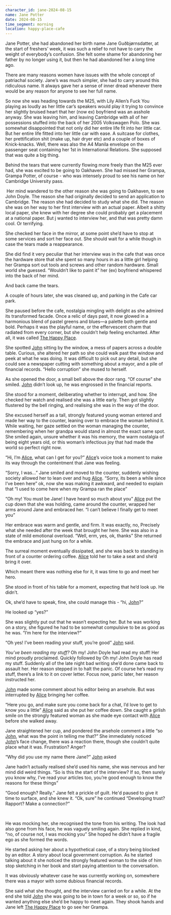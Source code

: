 ```yaml
---
character_id: jane-2024-08-15
name: Jane Potter
date: 2024-08-15
time_segment: morning
location: happy-place-cafe
---
```


Jane Potter, she had abandoned her birth name Jane Guðbjørnsdatter, at the start of freshers’ week, it was such a relief to not have to carry the weight of everybody’s confusion. She felt some shame for abandoning her father by no longer using it, but then he had abandoned her a long time ago. 

There are many reasons women have issues with the whole concept of patriachal society. Jane’s was much simpler, she had to carry around this ridiculous name. It always gave her a sense of inner dread whenever there would be any reason for anyone to see her full name. 

So now she was heading towards the M25, with Lily Allen’s Fuck You playing as loudly as her little car’s speakers would play it trying to convince her slightly bruised heart that her (now ex) boyfriend was an asshole anyway. She was leaving him, and leaving Cambridge with all of her possessions stuffed into the back of her 2005 Volkswagen Polo. She was somewhat disappointed that not only did her entire life fit into her little car. But her entire life fitted into her little car with ease. A suitcase for clothes, her prettification shit (make up, hair dryer etc) and a couple of boxes of Knick-knacks. Well, there was also the A4 Manila envelope on the passenger seat containing her 1st in International Relations. She supposed that was quite a big thing. 

Behind the tears that were currently flowing more freely than the M25 ever had, she was excited to be going to Oakhaven. She had missed her Grampa, Grampa Potter, of course - who was intensely proud to see his name on her Cambridge University pass. 

 Her mind wandered to the other reason she was going to Oakhaven, to see John Doyle. The reason she had originally decided to send an application to Cambridge. The reason she had decided to study what she did. The reason she was on her way to her first interview with an actual paper. Albeit a shitty local paper, she knew with her degree she could probably get a placement at a national paper. But j wanted to interview her, and that was pretty damn cool. Or terrifying. 

She checked her face in the mirror, at some point she’d have to stop at some services and sort her face out. She should wait for a while though in case the tears made a reappearance. 

She did find it very peculiar that her interview was in the cafe that was once the hardware store that she spent so many hours in as a little girl helping her Grampa sort out tools and screws and other random hardware. Small world she guessed. “Wouldn’t like to paint it” her (ex) boyfriend whispered into the back of her mind. 

And back came the tears. 

A couple of hours later, she was cleaned up, and parking in the Cafe car park.

She paused before the cafe, nostalgia mingling with delight as she admired its transformed facade. Once a relic of days past, it now glowed in a harmonious blend of pastel greens and blues—a palette both gentle and bold. Perhaps it was the playful name, or the effervescent charm that radiated from every corner, but she couldn’t help feeling enchanted. After all, it was called [The Happy Place](locations/happy-place-cafe).

She spotted [John](characters/john-2024-08-15) sitting by the window, a mess of papers across a double table. Curious, she altered her path so she could walk past the window and peek at what he was doing. It was difficult to pick out any detail, but she could see a newspaper cutting with something about a mayor, and a pile of financial records. “Hello corruption” she mused to herself. 

As she opened the door, a small bell above the door rang. “Of course” she smiled. [John](characters/john-2024-08-15) didn’t look up, he was engrossed in the financial reports.

She stood for a moment, deliberating whether to interrupt, and how. She checked her watch and realised she was a little early. Then got slightly flustered by the bell ringing, and realising she was in the way of the door. 

She excused herself as a tall, strongly featured young woman entered and made her way to the counter, leaning over to embrace the woman behind it. While waiting, her gaze settled on the woman managing the counter, remembering when her grandpa would stand in almost the exact same spot. She smiled again, unsure whether it was his memory, the warm nostalgia of being eight years old, or this woman’s infectious joy that had made the world so perfect right now. 

“Hi, I’m [Alice](characters/alice-2024-08-15), what can I get for you?” [Alice](characters/alice-2024-08-15)’s voice took a moment to make its way through the contentment that Jane was feeling. 

“Sorry, I was…” Jane smiled and moved to the counter, suddenly wishing society allowed her to lean over and hug [Alice](characters/alice-2024-08-15). “Sorry, its been a while since I’ve been here” ok, now she was making it awkward, and needed to explain that “I used to come here when my Grampa ran the place” 

“Oh my! You must be Jane! I have heard so much about you” [Alice](characters/alice-2024-08-15) put the cup down that she was holding, came around the counter, wrapped her arms around Jane and embraced her. “I can’t believe I finally get to meet you” 

Her embrace was warm and gentle, and firm. It was exactly, no, Precisely what she needed after the week that brought her here. She was also in a state of mild emotional overload. “Well, erm, yes, ok, thanks” She returned the embrace and just hung on for a while. 

The surreal moment eventually dissipated, and she was back to standing in front of a counter ordering coffee. [Alice](characters/alice-2024-08-15) told her to take a seat and she’d bring it over. 

Which meant there was nothing else for it, it was time to go and meet her hero. 

She stood in front of his table for a moment, expecting that he’d look up. He didn’t. 

Ok, she’d have to speak, fine, she could manage this - “hi, [John](characters/john-2024-08-15)?” 

He looked up “yes?” 

She was slightly put out that he wasn’t expecting her. But he was working on a story, she figured he had to be somewhat compulsive to be as good as he was. “I’m here for the interview?”

“Oh yes! I’ve been reading your stuff, you’re good” [John](characters/john-2024-08-15) said. 

*You’ve been reading my stuff?* Oh my! John Doyle had read my stuff! Her mind proudly proclaimed. Quickly followed by Oh my! John Doyle has read my stuff. Suddenly all of the late night bad writing she’d done came back to assault her. Her reason stepped in to halt the panic. Of course he’s read my stuff, there’s a link to it on cover letter. Focus now, panic later, her reason instructed her. 

[John](characters/john-2024-08-15) made some comment about his editor being an arsehole. But was interrupted by [Alice](characters/alice-2024-08-15) bringing her coffee. 

“Here you go, and make sure you come back for a chat, I’d love to get to know you a little” [Alice](characters/alice-2024-08-15) said as she put her coffee down. She caught a girlish smile on the strongly featured woman as she made eye contact with [Alice](characters/alice-2024-08-15) before she walked away. 

Jane straightened her cup, and pondered the arsehole comment a little “so [John](characters/john-2024-08-15), what was the point in telling me that?” She immediately noticed [John](characters/john-2024-08-15)’s face change, there was a reaction there, though she couldn’t quite place what it was. Frustration? Anger? 

“Why did you use my name there Jane?” [John](characters/john-2024-08-15) asked

Jane hadn’t actually realised she’d used his name, she was nervous and her mind did weird things. “So is this the start of the interview? If so, then surely you know why, I’ve read your articles too, you’re good enough to know the reasons for these things” 

“Good enough? Really.” Jane felt a prickle of guilt. He'd paused to give it time to surface, and she knew it. “Ok, sure” he continued “Developing trust? Rapport? Make a connection?” 

 

He was mocking her, she recognised the tone from his writing. The look had also gone from his face, he was vaguely smiling again. She replied in kind, “no, of course not, I was mocking you” She hoped he didn’t have a fragile ego as she formed the words. 

He started asking her about a hypothetical case, of a story being blocked by an editor. A story about local government corruption. As he started talking about it she noticed the strongly featured woman to the side of him stop sketching in her book and start paying attention to the conversation. 

It was obviously whatever case he was currently working on, somewhere there was a mayor with some dubious financial records. 

She said what she thought, and the interview carried on for a while. At the end she told [John](characters/john-2024-08-15) she was going to be in town for a week or so, so if he wanted anything else she’d be happy to meet again. They shook hands and Jane left [The Happy Place](locations/happy-place-cafe) to go see her Grampa. 
